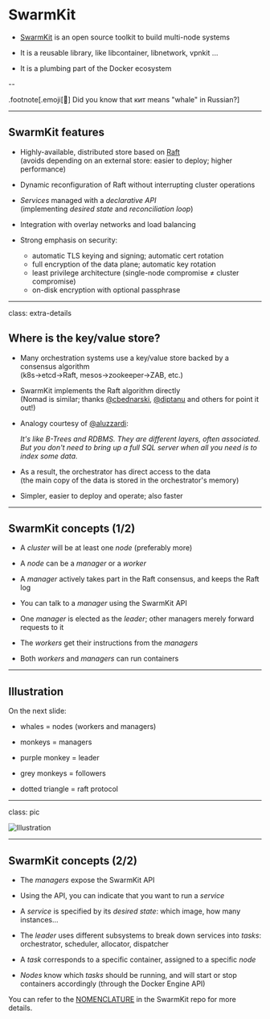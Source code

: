# SwarmKit

- [SwarmKit](https://github.com/docker/swarmkit) is an open source
  toolkit to build multi-node systems

- It is a reusable library, like libcontainer, libnetwork, vpnkit ...

- It is a plumbing part of the Docker ecosystem

--

.footnote[.emoji[🐳] Did you know that кит means "whale" in Russian?]

---

## SwarmKit features

- Highly-available, distributed store based on [Raft](
  https://en.wikipedia.org/wiki/Raft_%28computer_science%29)
  <br/>(avoids depending on an external store: easier to deploy; higher performance)

- Dynamic reconfiguration of Raft without interrupting cluster operations

- *Services* managed with a *declarative API*
  <br/>(implementing *desired state* and *reconciliation loop*)

- Integration with overlay networks and load balancing

- Strong emphasis on security:

  - automatic TLS keying and signing; automatic cert rotation
  - full encryption of the data plane; automatic key rotation
  - least privilege architecture (single-node compromise ≠ cluster compromise)
  - on-disk encryption with optional passphrase

---

class: extra-details

## Where is the key/value store?

- Many orchestration systems use a key/value store backed by a consensus algorithm
  <br/>
  (k8s→etcd→Raft, mesos→zookeeper→ZAB, etc.)

- SwarmKit implements the Raft algorithm directly
  <br/>
  (Nomad is similar; thanks [@cbednarski](https://twitter.com/@cbednarski),
  [@diptanu](https://twitter.com/diptanu) and others for point it out!)

- Analogy courtesy of [@aluzzardi](https://twitter.com/aluzzardi):

  *It's like B-Trees and RDBMS. They are different layers, often
  associated. But you don't need to bring up a full SQL server when
  all you need is to index some data.*

- As a result, the orchestrator has direct access to the data
  <br/>
  (the main copy of the data is stored in the orchestrator's memory)

- Simpler, easier to deploy and operate; also faster

---

## SwarmKit concepts (1/2)

- A *cluster* will be at least one *node* (preferably more)

- A *node* can be a *manager* or a *worker*

- A *manager* actively takes part in the Raft consensus, and keeps the Raft log

- You can talk to a *manager* using the SwarmKit API

- One *manager* is elected as the *leader*; other managers merely forward requests to it

- The *workers* get their instructions from the *managers*

- Both *workers* and *managers* can run containers

---

## Illustration

On the next slide:

- whales = nodes (workers and managers)

- monkeys = managers

- purple monkey = leader

- grey monkeys = followers

- dotted triangle = raft protocol

---

class: pic

![Illustration](images/swarm-mode.svg)

---

## SwarmKit concepts (2/2)

- The *managers* expose the SwarmKit API

- Using the API, you can indicate that you want to run a *service*

- A *service* is specified by its *desired state*: which image, how many instances...

- The *leader* uses different subsystems to break down services into *tasks*:
  <br/>orchestrator, scheduler, allocator, dispatcher

- A *task* corresponds to a specific container, assigned to a specific *node*

- *Nodes* know which *tasks* should be running, and will start or stop containers accordingly (through the Docker Engine API)

You can refer to the [NOMENCLATURE](https://github.com/docker/swarmkit/blob/master/design/nomenclature.md) in the SwarmKit repo for more details.
